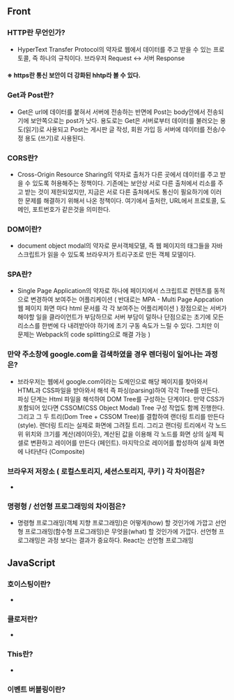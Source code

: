 ## Front

### HTTP란 무언인가?
- HyperText Transfer Protocol의 약자로 웹에서 데이터를 주고 받을 수 있는 프로토콜, 즉 하나의 규칙이다. 브라우저 Request <-> 서버 Response </br>
#### ※ https란 통신 보안이 더 강화된 hhtp라 볼 수 있다.

### Get과 Post란?
- Get은 url에 데이터를 붙혀서 서버에 전송하는 반면에 Post는 body안에서 전송되기에 보안쪽으로는 post가 낫다. 용도로는 Get은 서버로부터 데이터를 불러오는 용도(읽기)로 사용되고 Post는 게시판 글 작성, 회원 가입 등 서버에 데이터를 전송/수정 용도 (쓰기)로 사용된다. 

### CORS란?
- Cross-Origin Resource Sharing의 약자로 출처가 다른 곳에서 데이터를 주고 받을 수 있도록 허용해주는 정책이다. 기존에는 보안상 서로 다른 출처에서 리소를 주고 받는 것이 제한되었지만, 지금은 서로 다른 출처에서도 통신이 필요하기에 이러한 문제를 해결하기 위해서 나온 정책이다. 여기에서 출처란, URL에서 프로토콜, 도메인, 포트번호가 같은것을 의미한다.

### DOM이란?
- document object modal의 약자로 문서객체모델, 즉 웹 페이지의 태그들을 자바스크립트가 읽을 수 있도록 브라우저가 트리구조로 만든 객체 모델이다.

### SPA란?
- Single Page Application의 약자로 하나에 페이지에서 스크립트로 컨텐츠를 동적으로 변경하여 보여주는 어플리케이션 ( 반대로는 MPA - Multi Page Appcation 웹 페이지 화면 마다 html 문서를 각 각 보여주는 어플리케이션 ) 장점으로는 서버가 해야할 일을 클라이언트가 부담하므로 서버 부담이 덜하나 단점으로는 초기에 모든 리소스를 한번에 다 내려받아야 하기에 초기 구동 속도가 느릴 수 있다. 그치만 이 문제는 Webpack의 code splitting으로 해결 가능 )

### 만약 주소창에 google.com을 검색하였을 경우 렌더링이 일어나는 과정은?
- 브라우저는 웹에서 google.com이라는 도메인으로 해당 페이지를 찾아와서 HTML과 CSS파일을 받아와서 해석 즉 파싱(parsing)하여 각각 Tree를 만든다. 파싱 단계는 Html 파일을 해석하여 DOM Tree를 구성하는 단계이다. 만약 CSS가 포함되어 있다면 CSSOM(CSS Object Modal) Tree 구성 작업도 함께 진행한다. 그리고 그 두 트리(Dom Tree + CSSOM Tree)를 결합하여 랜더링 트리를 만든다(style). 렌더링 트리는 실제로 화면에 그려질 트리. 그리고 랜더링 트리에서 각 노드위 위치와 크기를 계산(레이아웃), 계산된 값을 이용해 각 노드를 화면 상의 실제 픽셀로 변환하고 레이어를 만든다 (페인트). 마지막으로 레이어를 합성하여 실제 화면에 나타낸다 (Composite)

### 브라우저 저장소 ( 로컬스토리지, 세션스토리지, 쿠키 ) 각 차이점은?
-

### 명령형 / 선언형 프로그래밍의 차이점은?
- 명령형 프로그래밍(객체 지향 프로그래밍)은 어떻게(how) 할 것인가에 가깝고 선언형 프로그래밍(함수형 프로그래밍)은 무엇을(what) 할 것인가에 가깝다. 선언형 프로그래밍은 과정 보다는 결과가 중요하다. React는 선언형 프로그래밍

## JavaScript

### 호이스팅이란?
-

### 클로저란?
-

### This란?
-

### 이벤트 버블링이란?
